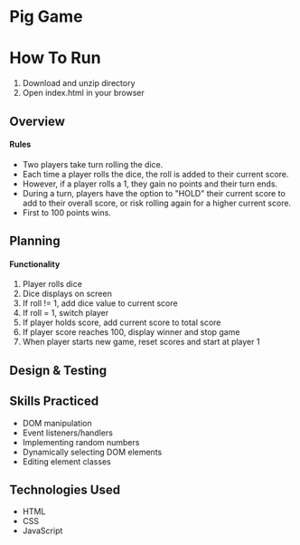 # Pig Game

# How To Run
1. Download and unzip directory
2. Open index.html in your browser

## Overview
#### Rules
- Two players take turn rolling the dice.
- Each time a player rolls the dice, the roll is added to their current score.
- However, if a player rolls a 1, they gain no points and their turn ends.
- During a turn, players have the option to "HOLD" their current score to add to their overall score, or risk rolling again for a higher current score.
- First to 100 points wins.

## Planning
#### Functionality
1. Player rolls dice
2. Dice displays on screen
3. If roll != 1, add dice value to current score
4. If roll = 1, switch player
5. If player holds score, add current score to total score
6. If player score reaches 100, display winner and stop game
7. When player starts new game, reset scores and start at player 1

## Design & Testing

## Skills Practiced
- DOM manipulation
- Event listeners/handlers
- Implementing random numbers
- Dynamically selecting DOM elements
- Editing element classes

## Technologies Used
- HTML
- CSS
- JavaScript
